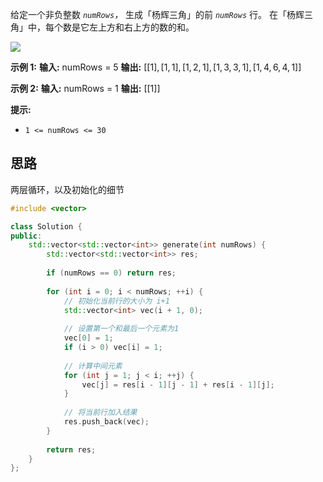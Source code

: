 给定一个非负整数 _`numRows`，_
生成「杨辉三角」的前 _`numRows`_ 行。
在「杨辉三角」中，每个数是它左上方和右上方的数的和。

![](https://pic.leetcode-cn.com/1626927345-DZmfxB-PascalTriangleAnimated2.gif)

**示例 1:**
**输入:** numRows = 5
**输出:** $[[1],[1,1],[1,2,1],[1,3,3,1],[1,4,6,4,1]]$

**示例 2:**
**输入:** numRows = 1
**输出:** $[[1]]$

**提示:**
- `1 <= numRows <= 30`

## 思路

两层循环，以及初始化的细节

```c++
#include <vector>

class Solution {
public:
    std::vector<std::vector<int>> generate(int numRows) {
        std::vector<std::vector<int>> res;
        
        if (numRows == 0) return res;
        
        for (int i = 0; i < numRows; ++i) {
            // 初始化当前行的大小为 i+1
            std::vector<int> vec(i + 1, 0);
            
            // 设置第一个和最后一个元素为1
            vec[0] = 1;
            if (i > 0) vec[i] = 1;
            
            // 计算中间元素
            for (int j = 1; j < i; ++j) {
                vec[j] = res[i - 1][j - 1] + res[i - 1][j];
            }
            
            // 将当前行加入结果
            res.push_back(vec);
        }
        
        return res;
    }
};




```